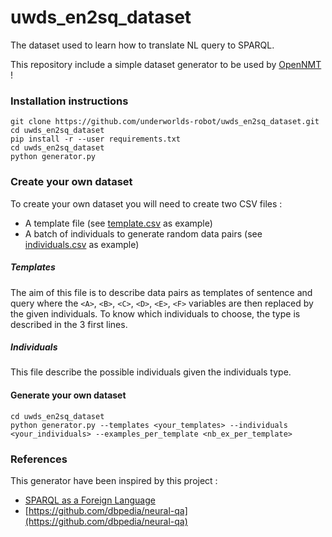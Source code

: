# uwds_en2sq_dataset

The dataset used to learn how to translate NL query to SPARQL.

This repository include a simple dataset generator to be used by [OpenNMT](http://opennmt.net/OpenNMT-tf/index.html) !

### Installation instructions

```shell
git clone https://github.com/underworlds-robot/uwds_en2sq_dataset.git
cd uwds_en2sq_dataset
pip install -r --user requirements.txt
cd uwds_en2sq_dataset
python generator.py
```

### Create your own dataset

To create your own dataset you will need to create two CSV files :
* A template file (see [template.csv](template.csv) as example)
* A batch of individuals to generate random data pairs (see [individuals.csv](individuals.csv) as example)

##### Templates

The aim of this file is to describe data pairs as templates of sentence and query where the `<A>`, `<B>`, `<C>`, `<D>`, `<E>`, `<F>` variables are then replaced by the given individuals.
To know which individuals to choose, the type is described in the 3 first lines.

##### Individuals

This file describe the possible individuals given the individuals type.

#### Generate your own dataset

```shell
cd uwds_en2sq_dataset
python generator.py --templates <your_templates> --individuals <your_individuals> --examples_per_template <nb_ex_per_template>
```

### References

This generator have been inspired by this project :
* [SPARQL as a Foreign Language](https://arxiv.org/abs/1708.07624)
* [https://github.com/dbpedia/neural-qa](https://github.com/dbpedia/neural-qa)
